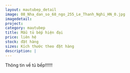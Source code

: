 ```yaml
---
layout: mautubep_detail
image: 08_Nha_dan_so_68_ngo_255_Le_Thanh_Nghi_HN_0.jpg
imagedetail:
project:
category: mautubep
title: Mẫu tủ bếp hiện đại
price: liên hệ
stock: đặt hàng
sizes: Kích thước theo đặt hàng
description: |
---
```

Thông tin về tủ bếp!!!!!!